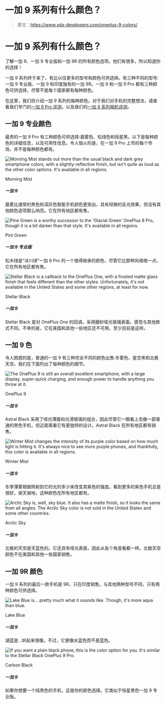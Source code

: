 # 一加 9 系列有什么颜色？

> 原文：<https://www.xda-developers.com/oneplus-9-colors/>

# 一加 9 系列有什么颜色？

了解一加 9、一加 9 专业版和一加 9R 的所有颜色选项。他们有很多，所以知道你的选择！

一加 9 系列终于来了，有比以往更多的型号和颜色可供选择。有三种不同的型号:一加 9 专业版、一加 9 和印度独有的一加 9R。一加 9 和一加 9 Pro 都有三种颜色可供选择，尽管不是每个国家都有每种颜色。

在这里，我们将介绍一加 9 系列的每种颜色。对于我们对手机的完整想法，请查看我们专门的[一加 9 Pro 评测](https://www.xda-developers.com/oneplus-9-pro-review/)，以及我们的[一加 9 系列相机评测](https://www.xda-developers.com/oneplus-9-camera-review/)。

## 一加 9 专业颜色

最贵的一加 9 Pro 有三种颜色可供选择:晨雾色、松绿色和恒星黑。以下是每种颜色的详细信息，以及可用性信息。令人恼火的是，在一加 9 Pro 上市的每个市场，并不是每种颜色都有。

 <picture>![Morning Mist stands out more than the usual black and dark grey smartphone colors, with a slightly-reflective finish, but isn't quite as loud as the other color options. It's available in all regions.](img/0bc230b1557d74ce5ed7e6a464e2682d.png)</picture> 

Morning Mist

##### 一加 9

晨雾比通常的黑色和深灰色智能手机颜色更突出，具有轻微的反光效果，但没有其他颜色选项那么响亮。它在所有地区都有售。

 <picture>![Pine Green is a worthy successor to the 'Glacial Green' OnePlus 8 Pro, though it is a bit darker than that style. It's available in all regions.](img/3b68dea2d92d19b77a56b50df072217b.png)</picture> 

Pint Green

##### 一加 9 专业版

松木绿是“冰川绿”一加 8 Pro 的一个值得继承的颜色，尽管它比那种风格暗一点。它在所有地区都有售。

 <picture>![Stellar Black is a callback to the OnePlus One, with a frosted matte glass finish that feels different than the other styles. Unfortunately, it's not available in the United States and some other regions, at least for now.](img/67cd208b833d9f749547d01fbe70e2d2.png)</picture> 

Stellar Black

##### 一加 9

Stellar Black 是对 OnePlus One 的回调，采用磨砂哑光玻璃表面，感觉与其他款式不同。不幸的是，它在美国和其他一些地区还不可用，至少目前是这样。

## 一加 9 色

令人困惑的是，普通的一加 9 有三种完全不同的颜色出售:冬雾色、星空黑和北极天空。我们在下面列出了每种颜色的细节。

 <picture>![The OnePlus 9 is still an overall excellent smartphone, with a large display, super-quick charging, and enough power to handle anything you throw at it.](img/7b78d8354d73b69ce82c35c861907d20.png)</picture> 

OnePlus 9

##### 一加 9

Astral Black 采用了哑光薄膜和光滑玻璃的组合，因此尽管它一眼看上去像一部普通的黑色手机，但近距离看它有更独特的设计。Astral Black 在所有地区都有销售。

 <picture>![Winter Mist changes the intensity of its purple color based on how much light is hitting it. It's always nice to see more purple phones, and thankfully, this color is available in all regions.](img/c427a54e8817d6c4be6fdbc539395383.png)</picture> 

Winter Mist

##### 一加 9

冬季薄雾根据照射到它的光的多少来改变其紫色的强度。看到更多的紫色手机总是很好，谢天谢地，这种颜色在所有地区都有。

 <picture>![Arctic Sky is, well, sky blue. It also has a matte finish, so it looks the same from all angles. The Arctic Sky color is not sold in the United States and some other countries.](img/d2dd64e645ba6fa969f4c3ff0c840e61.png)</picture> 

Arctic Sky

##### 一加 9

北极的天空是天蓝色的。它还具有哑光表面，因此从各个角度看都一样。北极天空颜色不在美国和其他一些国家销售。

## 一加 9R 颜色

一加 9 系列的最后一款手机是 9R，只在印度销售。与其他两种型号不同，只有两种颜色可供选择。

 <picture>![Lake Blue is... pretty much what it sounds like. Though, it's more aqua than blue.](img/410657877c1d1ade3244d67316bb047e.png)</picture> 

Lake Blue

##### 一加 9

湖蓝是...听起来很像。不过，它更像水蓝色而不是蓝色。

 <picture>![If you want a plain black phone, this is the color option for you. It's similar to the Stellar Black OnePlus 9 Pro.](img/8b411355b7c876cd2be6f83b969c003d.png)</picture> 

Carbon Black

##### 一加 9

如果你想要一个纯黑色的手机，这是你的颜色选择。它类似于恒星黑色一加 9 专业版。